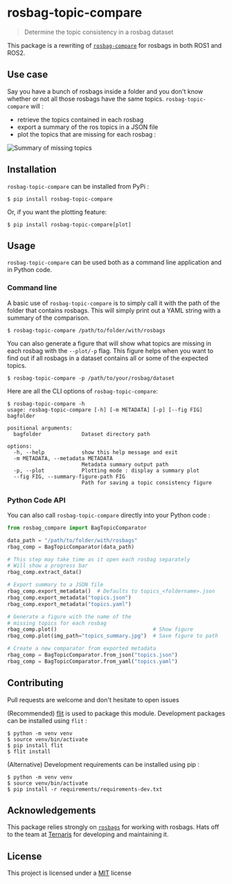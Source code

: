 # rosbag-topic-compare

> Determine the topic consistency in a rosbag dataset

This package is a rewriting of [`rosbag-compare`](https://github.com/IamPhytan/rosbag-compare) for rosbags in both ROS1 and ROS2.

## Use case

Say you have a bunch of rosbags inside a folder and you don't know whether or not all those rosbags have the same topics. `rosbag-topic-compare` will :

* retrieve the topics contained in each rosbag
* export a summary of the ros topics in a JSON file
* plot the topics that are missing for each rosbag :

![Summary of missing topics](preview.png)

## Installation

`rosbag-topic-compare` can be installed from PyPi :

```console
$ pip install rosbag-topic-compare
```

Or, if you want the plotting feature:

```console
$ pip install rosbag-topic-compare[plot]
```

## Usage

`rosbag-topic-compare` can be used both as a command line application and in Python code.

### Command line

A basic use of `rosbag-topic-compare` is to simply call it with the path of the folder that contains rosbags. This will simply print out a YAML string with a summary of the comparison.

```console
$ rosbag-topic-compare /path/to/folder/with/rosbags
```

You can also generate a figure that will show what topics are missing in each rosbag with the `--plot/-p` flag. This figure helps when you want to find out if all rosbags in a dataset contains all or some of the expected topics.

```console
$ rosbag-topic-compare -p /path/to/your/rosbag/dataset
```

Here are all the CLI options of `rosbag-topic-compare`:

```console
$ rosbag-topic-compare -h
usage: rosbag-topic-compare [-h] [-m METADATA] [-p] [--fig FIG] bagfolder

positional arguments:
  bagfolder             Dataset directory path

options:
  -h, --help            show this help message and exit
  -m METADATA, --metadata METADATA
                        Metadata summary output path
  -p, --plot            Plotting mode : display a summary plot
  --fig FIG, --summary-figure-path FIG
                        Path for saving a topic consistency figure

```

### Python Code API

You can also call `rosbag-topic-compare` directly into your Python code :

```py
from rosbag_compare import BagTopicComparator

data_path = "/path/to/folder/with/rosbags"
rbag_comp = BagTopicComparator(data_path)

# This step may take time as it open each rosbag separately
# Will show a progress bar
rbag_comp.extract_data()

# Export summary to a JSON file
rbag_comp.export_metadata()  # Defaults to topics_<foldername>.json
rbag_comp.export_metadata("topics.json")
rbag_comp.export_metadata("topics.yaml")

# Generate a figure with the name of the
# missing topics for each rosbag
rbag_comp.plot()                               # Show figure
rbag_comp.plot(img_path="topics_summary.jpg")  # Save figure to path

# Create a new comparator from exported metadata
rbag_comp = BagTopicComparator.from_json("topics.json")
rbag_comp = BagTopicComparator.from_yaml("topics.yaml")
```

## Contributing

Pull requests are welcome and don't hesitate to open issues

(Recommended) [flit](https://flit.pypa.io) is used to package this module. Development packages can be installed using `flit` :

```console
$ python -m venv venv
$ source venv/bin/activate
$ pip install flit
$ flit install
```

(Alternative) Development requirements can be installed using pip :

```console
$ python -m venv venv
$ source venv/bin/activate
$ pip install -r requirements/requirements-dev.txt
```

## Acknowledgements

This package relies strongly on [`rosbags`](https://ternaris.gitlab.io/rosbags) for working with rosbags. Hats off to the team at [Ternaris](https://ternaris.com) for developing and maintaining it.

## License

This project is licensed under a [MIT](LICENSE) license
